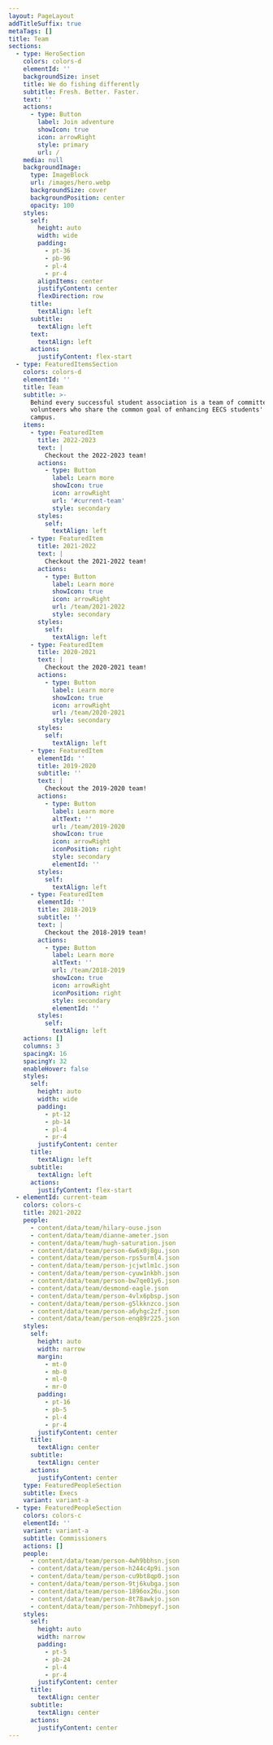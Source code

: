 ```yaml
---
layout: PageLayout
addTitleSuffix: true
metaTags: []
title: Team
sections:
  - type: HeroSection
    colors: colors-d
    elementId: ''
    backgroundSize: inset
    title: We do fishing differently
    subtitle: Fresh. Better. Faster.
    text: ''
    actions:
      - type: Button
        label: Join adventure
        showIcon: true
        icon: arrowRight
        style: primary
        url: /
    media: null
    backgroundImage:
      type: ImageBlock
      url: /images/hero.webp
      backgroundSize: cover
      backgroundPosition: center
      opacity: 100
    styles:
      self:
        height: auto
        width: wide
        padding:
          - pt-36
          - pb-96
          - pl-4
          - pr-4
        alignItems: center
        justifyContent: center
        flexDirection: row
      title:
        textAlign: left
      subtitle:
        textAlign: left
      text:
        textAlign: left
      actions:
        justifyContent: flex-start
  - type: FeaturedItemsSection
    colors: colors-d
    elementId: ''
    title: Team
    subtitle: >-
      Behind every successful student association is a team of committed
      volunteers who share the common goal of enhancing EECS students' life on
      campus.
    items:
      - type: FeaturedItem
        title: 2022-2023
        text: |
          Checkout the 2022-2023 team!
        actions:
          - type: Button
            label: Learn more
            showIcon: true
            icon: arrowRight
            url: '#current-team'
            style: secondary
        styles:
          self:
            textAlign: left
      - type: FeaturedItem
        title: 2021-2022
        text: |
          Checkout the 2021-2022 team!
        actions:
          - type: Button
            label: Learn more
            showIcon: true
            icon: arrowRight
            url: /team/2021-2022
            style: secondary
        styles:
          self:
            textAlign: left
      - type: FeaturedItem
        title: 2020-2021
        text: |
          Checkout the 2020-2021 team!
        actions:
          - type: Button
            label: Learn more
            showIcon: true
            icon: arrowRight
            url: /team/2020-2021
            style: secondary
        styles:
          self:
            textAlign: left
      - type: FeaturedItem
        elementId: ''
        title: 2019-2020
        subtitle: ''
        text: |
          Checkout the 2019-2020 team!
        actions:
          - type: Button
            label: Learn more
            altText: ''
            url: /team/2019-2020
            showIcon: true
            icon: arrowRight
            iconPosition: right
            style: secondary
            elementId: ''
        styles:
          self:
            textAlign: left
      - type: FeaturedItem
        elementId: ''
        title: 2018-2019
        subtitle: ''
        text: |
          Checkout the 2018-2019 team!
        actions:
          - type: Button
            label: Learn more
            altText: ''
            url: /team/2018-2019
            showIcon: true
            icon: arrowRight
            iconPosition: right
            style: secondary
            elementId: ''
        styles:
          self:
            textAlign: left
    actions: []
    columns: 3
    spacingX: 16
    spacingY: 32
    enableHover: false
    styles:
      self:
        height: auto
        width: wide
        padding:
          - pt-12
          - pb-14
          - pl-4
          - pr-4
        justifyContent: center
      title:
        textAlign: left
      subtitle:
        textAlign: left
      actions:
        justifyContent: flex-start
  - elementId: current-team
    colors: colors-c
    title: 2021-2022
    people:
      - content/data/team/hilary-ouse.json
      - content/data/team/dianne-ameter.json
      - content/data/team/hugh-saturation.json
      - content/data/team/person-6w6x0j8gu.json
      - content/data/team/person-rps5urml4.json
      - content/data/team/person-jcjwtlm1c.json
      - content/data/team/person-cyuw1nkbh.json
      - content/data/team/person-bw7qe01y6.json
      - content/data/team/desmond-eagle.json
      - content/data/team/person-4vlx6pbsp.json
      - content/data/team/person-g5lkknzco.json
      - content/data/team/person-a6yhgc2zf.json
      - content/data/team/person-enq89r225.json
    styles:
      self:
        height: auto
        width: narrow
        margin:
          - mt-0
          - mb-0
          - ml-0
          - mr-0
        padding:
          - pt-16
          - pb-5
          - pl-4
          - pr-4
        justifyContent: center
      title:
        textAlign: center
      subtitle:
        textAlign: center
      actions:
        justifyContent: center
    type: FeaturedPeopleSection
    subtitle: Execs
    variant: variant-a
  - type: FeaturedPeopleSection
    colors: colors-c
    elementId: ''
    variant: variant-a
    subtitle: Commissioners
    actions: []
    people:
      - content/data/team/person-4wh9bbhsn.json
      - content/data/team/person-h244c4p9i.json
      - content/data/team/person-cu9bt8qp0.json
      - content/data/team/person-9tj6kubga.json
      - content/data/team/person-1896ox26u.json
      - content/data/team/person-8t78awkjo.json
      - content/data/team/person-7nhbmepyf.json
    styles:
      self:
        height: auto
        width: narrow
        padding:
          - pt-5
          - pb-24
          - pl-4
          - pr-4
        justifyContent: center
      title:
        textAlign: center
      subtitle:
        textAlign: center
      actions:
        justifyContent: center
---
```


